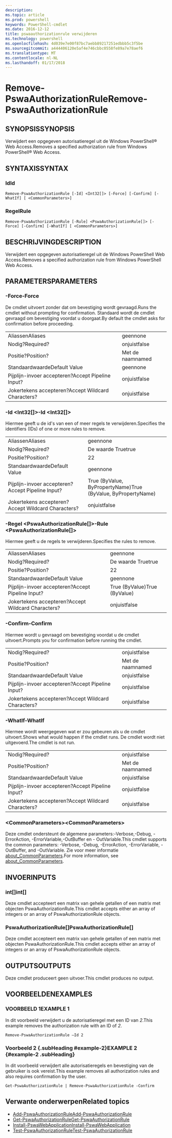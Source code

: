 ```yaml
---
description: 
ms.topic: article
ms.prod: powershell
keywords: PowerShell-cmdlet
ms.date: 2016-12-12
title: pswaauthorizationrule verwijderen
ms.technology: powershell
ms.openlocfilehash: 4d039e7e00f87bc7aebb89217251edbbb5c3f5be
ms.sourcegitcommit: a444406120e5af4e746cbbc0558fe89a7e78aef6
ms.translationtype: MT
ms.contentlocale: nl-NL
ms.lasthandoff: 01/17/2018
---
```

# <a name="remove-pswaauthorizationrule"></a><span data-ttu-id="894d7-103">Remove-PswaAuthorizationRule</span><span class="sxs-lookup"><span data-stu-id="894d7-103">Remove-PswaAuthorizationRule</span></span>

## <a name="synopsis"></a><span data-ttu-id="894d7-104">SYNOPSIS</span><span class="sxs-lookup"><span data-stu-id="894d7-104">SYNOPSIS</span></span>

<span data-ttu-id="894d7-105">Verwijdert een opgegeven autorisatieregel uit de Windows PowerShell® Web Access.</span><span class="sxs-lookup"><span data-stu-id="894d7-105">Removes a specified authorization rule from Windows PowerShell® Web Access.</span></span>

## <a name="syntax"></a><span data-ttu-id="894d7-106">SYNTAXIS</span><span class="sxs-lookup"><span data-stu-id="894d7-106">SYNTAX</span></span>

### <a name="id"></a><span data-ttu-id="894d7-107">Id</span><span class="sxs-lookup"><span data-stu-id="894d7-107">Id</span></span>
```
Remove-PswaAuthorizationRule [-Id] <Int32[]> [-Force] [-Confirm] [-WhatIf] [ <CommonParameters>]
```

### <a name="rule"></a><span data-ttu-id="894d7-108">Regel</span><span class="sxs-lookup"><span data-stu-id="894d7-108">Rule</span></span>
```
Remove-PswaAuthorizationRule [-Rule] <PswaAuthorizationRule[]> [-Force] [-Confirm] [-WhatIf] [ <CommonParameters>]
```

## <a name="description"></a><span data-ttu-id="894d7-109">BESCHRIJVING</span><span class="sxs-lookup"><span data-stu-id="894d7-109">DESCRIPTION</span></span>

<span data-ttu-id="894d7-110">Verwijdert een opgegeven autorisatieregel uit de Windows PowerShell Web Access.</span><span class="sxs-lookup"><span data-stu-id="894d7-110">Removes a specified authorization rule from Windows PowerShell Web Access.</span></span>

## <a name="parameters"></a><span data-ttu-id="894d7-111">PARAMETERS</span><span class="sxs-lookup"><span data-stu-id="894d7-111">PARAMETERS</span></span>

### <a name="-force"></a><span data-ttu-id="894d7-112">-Force</span><span class="sxs-lookup"><span data-stu-id="894d7-112">-Force</span></span>

<span data-ttu-id="894d7-113">De cmdlet uitvoert zonder dat om bevestiging wordt gevraagd.</span><span class="sxs-lookup"><span data-stu-id="894d7-113">Runs the cmdlet without prompting for confirmation.</span></span> <span data-ttu-id="894d7-114">Standaard wordt de cmdlet gevraagd om bevestiging voordat u doorgaat.</span><span class="sxs-lookup"><span data-stu-id="894d7-114">By default the cmdlet asks for confirmation before proceeding.</span></span>

|||  
|-|-|
| <span data-ttu-id="894d7-115">Aliassen</span><span class="sxs-lookup"><span data-stu-id="894d7-115">Aliases</span></span>                              | <span data-ttu-id="894d7-116">geen</span><span class="sxs-lookup"><span data-stu-id="894d7-116">none</span></span>                                 |
| <span data-ttu-id="894d7-117">Nodig?</span><span class="sxs-lookup"><span data-stu-id="894d7-117">Required?</span></span>                            | <span data-ttu-id="894d7-118">onjuist</span><span class="sxs-lookup"><span data-stu-id="894d7-118">false</span></span>                                |
| <span data-ttu-id="894d7-119">Positie?</span><span class="sxs-lookup"><span data-stu-id="894d7-119">Position?</span></span>                            | <span data-ttu-id="894d7-120">Met de naam</span><span class="sxs-lookup"><span data-stu-id="894d7-120">named</span></span>                                |
| <span data-ttu-id="894d7-121">Standaardwaarde</span><span class="sxs-lookup"><span data-stu-id="894d7-121">Default Value</span></span>                        | <span data-ttu-id="894d7-122">geen</span><span class="sxs-lookup"><span data-stu-id="894d7-122">none</span></span>                                 |
| <span data-ttu-id="894d7-123">Pijplijn-invoer accepteren?</span><span class="sxs-lookup"><span data-stu-id="894d7-123">Accept Pipeline Input?</span></span>               | <span data-ttu-id="894d7-124">onjuist</span><span class="sxs-lookup"><span data-stu-id="894d7-124">false</span></span>                                |
| <span data-ttu-id="894d7-125">Jokertekens accepteren?</span><span class="sxs-lookup"><span data-stu-id="894d7-125">Accept Wildcard Characters?</span></span>          | <span data-ttu-id="894d7-126">onjuist</span><span class="sxs-lookup"><span data-stu-id="894d7-126">false</span></span>                                |

### <a name="-id-ltint32gt"></a><span data-ttu-id="894d7-127">-Id &lt;Int32\[\]&gt;</span><span class="sxs-lookup"><span data-stu-id="894d7-127">-Id &lt;Int32\[\]&gt;</span></span>

<span data-ttu-id="894d7-128">Hiermee geeft u de id's van een of meer regels te verwijderen.</span><span class="sxs-lookup"><span data-stu-id="894d7-128">Specifies the identifiers (IDs) of one or more rules to remove.</span></span>

|||  
|-|-|
| <span data-ttu-id="894d7-129">Aliassen</span><span class="sxs-lookup"><span data-stu-id="894d7-129">Aliases</span></span>                              | <span data-ttu-id="894d7-130">geen</span><span class="sxs-lookup"><span data-stu-id="894d7-130">none</span></span>                                 |
| <span data-ttu-id="894d7-131">Nodig?</span><span class="sxs-lookup"><span data-stu-id="894d7-131">Required?</span></span>                            | <span data-ttu-id="894d7-132">De waarde True</span><span class="sxs-lookup"><span data-stu-id="894d7-132">true</span></span>                                 |
| <span data-ttu-id="894d7-133">Positie?</span><span class="sxs-lookup"><span data-stu-id="894d7-133">Position?</span></span>                            | <span data-ttu-id="894d7-134">2</span><span class="sxs-lookup"><span data-stu-id="894d7-134">2</span></span>                                    |
| <span data-ttu-id="894d7-135">Standaardwaarde</span><span class="sxs-lookup"><span data-stu-id="894d7-135">Default Value</span></span>                        | <span data-ttu-id="894d7-136">geen</span><span class="sxs-lookup"><span data-stu-id="894d7-136">none</span></span>                                 |
| <span data-ttu-id="894d7-137">Pijplijn-invoer accepteren?</span><span class="sxs-lookup"><span data-stu-id="894d7-137">Accept Pipeline Input?</span></span>               | <span data-ttu-id="894d7-138">True (ByValue, ByPropertyName)</span><span class="sxs-lookup"><span data-stu-id="894d7-138">True (ByValue, ByPropertyName)</span></span>       |
| <span data-ttu-id="894d7-139">Jokertekens accepteren?</span><span class="sxs-lookup"><span data-stu-id="894d7-139">Accept Wildcard Characters?</span></span>          | <span data-ttu-id="894d7-140">onjuist</span><span class="sxs-lookup"><span data-stu-id="894d7-140">false</span></span>                                |

### <a name="-rule-ltpswaauthorizationrulegt"></a><span data-ttu-id="894d7-141">-Regel &lt;PswaAuthorizationRule\[\]&gt;</span><span class="sxs-lookup"><span data-stu-id="894d7-141">-Rule &lt;PswaAuthorizationRule\[\]&gt;</span></span>

<span data-ttu-id="894d7-142">Hiermee geeft u de regels te verwijderen.</span><span class="sxs-lookup"><span data-stu-id="894d7-142">Specifies the rules to remove.</span></span>

|||  
|-|-|
| <span data-ttu-id="894d7-143">Aliassen</span><span class="sxs-lookup"><span data-stu-id="894d7-143">Aliases</span></span>                              | <span data-ttu-id="894d7-144">geen</span><span class="sxs-lookup"><span data-stu-id="894d7-144">none</span></span>                                 |
| <span data-ttu-id="894d7-145">Nodig?</span><span class="sxs-lookup"><span data-stu-id="894d7-145">Required?</span></span>                            | <span data-ttu-id="894d7-146">De waarde True</span><span class="sxs-lookup"><span data-stu-id="894d7-146">true</span></span>                                 |
| <span data-ttu-id="894d7-147">Positie?</span><span class="sxs-lookup"><span data-stu-id="894d7-147">Position?</span></span>                            | <span data-ttu-id="894d7-148">2</span><span class="sxs-lookup"><span data-stu-id="894d7-148">2</span></span>                                    |
| <span data-ttu-id="894d7-149">Standaardwaarde</span><span class="sxs-lookup"><span data-stu-id="894d7-149">Default Value</span></span>                        | <span data-ttu-id="894d7-150">geen</span><span class="sxs-lookup"><span data-stu-id="894d7-150">none</span></span>                                 |
| <span data-ttu-id="894d7-151">Pijplijn-invoer accepteren?</span><span class="sxs-lookup"><span data-stu-id="894d7-151">Accept Pipeline Input?</span></span>               | <span data-ttu-id="894d7-152">True (ByValue)</span><span class="sxs-lookup"><span data-stu-id="894d7-152">True (ByValue)</span></span>                       |
| <span data-ttu-id="894d7-153">Jokertekens accepteren?</span><span class="sxs-lookup"><span data-stu-id="894d7-153">Accept Wildcard Characters?</span></span>          | <span data-ttu-id="894d7-154">onjuist</span><span class="sxs-lookup"><span data-stu-id="894d7-154">false</span></span>                                |

### <a name="-confirm"></a><span data-ttu-id="894d7-155">-Confirm</span><span class="sxs-lookup"><span data-stu-id="894d7-155">-Confirm</span></span>

<span data-ttu-id="894d7-156">Hiermee wordt u gevraagd om bevestiging voordat u de cmdlet uitvoert.</span><span class="sxs-lookup"><span data-stu-id="894d7-156">Prompts you for confirmation before running the cmdlet.</span></span>

|||  
|-|-|
| <span data-ttu-id="894d7-157">Nodig?</span><span class="sxs-lookup"><span data-stu-id="894d7-157">Required?</span></span>                            | <span data-ttu-id="894d7-158">onjuist</span><span class="sxs-lookup"><span data-stu-id="894d7-158">false</span></span>                                |
| <span data-ttu-id="894d7-159">Positie?</span><span class="sxs-lookup"><span data-stu-id="894d7-159">Position?</span></span>                            | <span data-ttu-id="894d7-160">Met de naam</span><span class="sxs-lookup"><span data-stu-id="894d7-160">named</span></span>                                |
| <span data-ttu-id="894d7-161">Standaardwaarde</span><span class="sxs-lookup"><span data-stu-id="894d7-161">Default Value</span></span>                        | <span data-ttu-id="894d7-162">onjuist</span><span class="sxs-lookup"><span data-stu-id="894d7-162">false</span></span>                                |
| <span data-ttu-id="894d7-163">Pijplijn-invoer accepteren?</span><span class="sxs-lookup"><span data-stu-id="894d7-163">Accept Pipeline Input?</span></span>               | <span data-ttu-id="894d7-164">onjuist</span><span class="sxs-lookup"><span data-stu-id="894d7-164">false</span></span>                                |
| <span data-ttu-id="894d7-165">Jokertekens accepteren?</span><span class="sxs-lookup"><span data-stu-id="894d7-165">Accept Wildcard Characters?</span></span>          | <span data-ttu-id="894d7-166">onjuist</span><span class="sxs-lookup"><span data-stu-id="894d7-166">false</span></span>                                |

### <a name="-whatif"></a><span data-ttu-id="894d7-167">-WhatIf</span><span class="sxs-lookup"><span data-stu-id="894d7-167">-WhatIf</span></span>

<span data-ttu-id="894d7-168">Hiermee wordt weergegeven wat er zou gebeuren als u de cmdlet uitvoert.</span><span class="sxs-lookup"><span data-stu-id="894d7-168">Shows what would happen if the cmdlet runs.</span></span> <span data-ttu-id="894d7-169">De cmdlet wordt niet uitgevoerd.</span><span class="sxs-lookup"><span data-stu-id="894d7-169">The cmdlet is not run.</span></span>

|||  
|-|-|
| <span data-ttu-id="894d7-170">Nodig?</span><span class="sxs-lookup"><span data-stu-id="894d7-170">Required?</span></span>                            | <span data-ttu-id="894d7-171">onjuist</span><span class="sxs-lookup"><span data-stu-id="894d7-171">false</span></span>                                |
| <span data-ttu-id="894d7-172">Positie?</span><span class="sxs-lookup"><span data-stu-id="894d7-172">Position?</span></span>                            | <span data-ttu-id="894d7-173">Met de naam</span><span class="sxs-lookup"><span data-stu-id="894d7-173">named</span></span>                                |
| <span data-ttu-id="894d7-174">Standaardwaarde</span><span class="sxs-lookup"><span data-stu-id="894d7-174">Default Value</span></span>                        | <span data-ttu-id="894d7-175">onjuist</span><span class="sxs-lookup"><span data-stu-id="894d7-175">false</span></span>                                |
| <span data-ttu-id="894d7-176">Pijplijn-invoer accepteren?</span><span class="sxs-lookup"><span data-stu-id="894d7-176">Accept Pipeline Input?</span></span>               | <span data-ttu-id="894d7-177">onjuist</span><span class="sxs-lookup"><span data-stu-id="894d7-177">false</span></span>                                |
| <span data-ttu-id="894d7-178">Jokertekens accepteren?</span><span class="sxs-lookup"><span data-stu-id="894d7-178">Accept Wildcard Characters?</span></span>          | <span data-ttu-id="894d7-179">onjuist</span><span class="sxs-lookup"><span data-stu-id="894d7-179">false</span></span>                                |

### <a name="ltcommonparametersgt"></a><span data-ttu-id="894d7-180">&lt;CommonParameters&gt;</span><span class="sxs-lookup"><span data-stu-id="894d7-180">&lt;CommonParameters&gt;</span></span>

<span data-ttu-id="894d7-181">Deze cmdlet ondersteunt de algemene parameters:-Verbose,-Debug, - ErrorAction, -ErrorVariable,-OutBuffer en - OutVariable.</span><span class="sxs-lookup"><span data-stu-id="894d7-181">This cmdlet supports the common parameters: -Verbose, -Debug, -ErrorAction, -ErrorVariable, -OutBuffer, and -OutVariable.</span></span>
<span data-ttu-id="894d7-182">Zie voor meer informatie [about_CommonParameters](http://go.microsoft.com/fwlink/p/?LinkID=113216).</span><span class="sxs-lookup"><span data-stu-id="894d7-182">For more information, see [about_CommonParameters](http://go.microsoft.com/fwlink/p/?LinkID=113216).</span></span>

## <a name="inputs"></a><span data-ttu-id="894d7-183">INVOER</span><span class="sxs-lookup"><span data-stu-id="894d7-183">INPUTS</span></span>

### <a name="int"></a><span data-ttu-id="894d7-184">int\[\]</span><span class="sxs-lookup"><span data-stu-id="894d7-184">int\[\]</span></span>

<span data-ttu-id="894d7-185">Deze cmdlet accepteert een matrix van gehele getallen of een matrix met objecten PswaAuthorizationRule.</span><span class="sxs-lookup"><span data-stu-id="894d7-185">This cmdlet accepts either an array of integers or an array of PswaAuthorizationRule objects.</span></span>

### <a name="pswaauthorizationrule"></a><span data-ttu-id="894d7-186">PswaAuthorizationRule\[\]</span><span class="sxs-lookup"><span data-stu-id="894d7-186">PswaAuthorizationRule\[\]</span></span>

<span data-ttu-id="894d7-187">Deze cmdlet accepteert een matrix van gehele getallen of een matrix met objecten PswaAuthorizationRule.</span><span class="sxs-lookup"><span data-stu-id="894d7-187">This cmdlet accepts either an array of integers or an array of PswaAuthorizationRule objects.</span></span>

## <a name="outputs"></a><span data-ttu-id="894d7-188">OUTPUTS</span><span class="sxs-lookup"><span data-stu-id="894d7-188">OUTPUTS</span></span>

<span data-ttu-id="894d7-189">Deze cmdlet produceert geen uitvoer.</span><span class="sxs-lookup"><span data-stu-id="894d7-189">This cmdlet produces no output.</span></span>

## <a name="examples"></a><span data-ttu-id="894d7-190">VOORBEELDEN</span><span class="sxs-lookup"><span data-stu-id="894d7-190">EXAMPLES</span></span>

### <a name="example-1"></a><span data-ttu-id="894d7-191">VOORBEELD 1</span><span class="sxs-lookup"><span data-stu-id="894d7-191">EXAMPLE 1</span></span>

<span data-ttu-id="894d7-192">In dit voorbeeld verwijdert u de autorisatieregel met een ID van *2*.</span><span class="sxs-lookup"><span data-stu-id="894d7-192">This example removes the authorization rule with an ID of *2*.</span></span>

```
Remove-PswaAuthorizationRule –Id 2
```

### <a name="example-2-example-2-subheading"></a><span data-ttu-id="894d7-193">Voorbeeld 2 {.subHeading #example-2}</span><span class="sxs-lookup"><span data-stu-id="894d7-193">EXAMPLE 2 {#example-2 .subHeading}</span></span>

<span data-ttu-id="894d7-194">In dit voorbeeld verwijdert alle autorisatieregels en bevestiging van de gebruiker is ook vereist.</span><span class="sxs-lookup"><span data-stu-id="894d7-194">This example removes all authorization rules and also requires confirmation by the user.</span></span>

```
Get-PswaAuthorizationRule | Remove-PswaAuthorizationRule -Confirm
```

## <a name="related-topics"></a><span data-ttu-id="894d7-195">Verwante onderwerpen</span><span class="sxs-lookup"><span data-stu-id="894d7-195">Related topics</span></span>

- [<span data-ttu-id="894d7-196">Add-PswaAuthorizationRule</span><span class="sxs-lookup"><span data-stu-id="894d7-196">Add-PswaAuthorizationRule</span></span>](add-pswaauthorizationrule.md)
- [<span data-ttu-id="894d7-197">Get-PswaAuthorizationRule</span><span class="sxs-lookup"><span data-stu-id="894d7-197">Get-PswaAuthorizationRule</span></span>](get-pswaauthorizationrule.md)
- [<span data-ttu-id="894d7-198">Install-PswaWebApplication</span><span class="sxs-lookup"><span data-stu-id="894d7-198">Install-PswaWebApplication</span></span>](install-pswawebapplication.md)
- [<span data-ttu-id="894d7-199">Test-PswaAuthorizationRule</span><span class="sxs-lookup"><span data-stu-id="894d7-199">Test-PswaAuthorizationRule</span></span>](test-pswaauthorizationrule.md)

